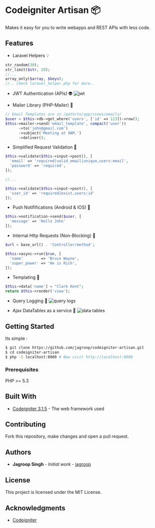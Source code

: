 # Codeigniter Artisan :package:

Makes it easy for you to write webapps and REST APIs with less code.

## Features
- Laravel Helpers :bulb:

```php
str_random(30);
str_limit($str, 20);
//...
array_only($array, $keys);
//.. check laravel_helper.php for more..
```

- JWT Authentication (APIs) :alien:
![jwt](https://raw.githubusercontent.com/jagroop/codeigniter-artisan/master/screenshots/jwt.png "JWT Authentication")

- Mailer Library (PHP-Mailer) :page_facing_up:

```php
// Email Templates are in /path/to/app/views/emails/
$user = $this->db->get_where('users', ['id' => 123])->row();
$this->mailer->send('email_template', compact('user'))
      ->to('john@gmail.com')
      ->subject('Meeting at 9AM.')
      ->deliver();
```

- Simplified Request Validation :robot:

```php
$this->validate($this->input->post(), [
  'email' => 'required|valid_email|unique,users:email',
  'password' => 'required',
]);

//...

$this->validate($this->input->post(), [
  'user_id' => 'required|exist,users:id'
]);
```

- Push Notififications (Android & IOS) :speech_balloon:

```php
$this->notification->send($user, [
  'message' => 'Hello John'
]);
```
- Internal Http Requests (Non-Blocking) :rocket:

```php
$url = base_url() . 'Controller/method';

$this->async->run($run, [
  'name'        => 'Bruce Wayne',
  'super_power' => 'He is Rich',
]);
```

- Templating :bookmark:

```php
$this->data['name'] = "Clark Kent";
return $this->render('view');
```
- Query Logging :memo:
![query logs](https://raw.githubusercontent.com/jagroop/codeigniter-artisan/master/screenshots/query_log.png "Query logs")

- Ajax DataTables as a service :tada:
![data tables](https://raw.githubusercontent.com/jagroop/codeigniter-artisan/master/screenshots/datatables.png "Ajax DataTables")

## Getting Started

Its simple :

```bash
$ git clone https://github.com/jagroop/codeigniter-artisan.git
$ cd codeigniter-artisan
$ php -S localhost:8000 # Now visit http://localhost:8000
```

### Prerequisites

PHP >= 5.3


## Built With

* [Codeigniter 3.1.5](https://codeigniter.com/) - The web framework used

## Contributing

Fork this repository, make changes and open a pull request.
 

## Authors

* **Jagroop Singh** - *Initial work* - [jagroop](https://github.com/jagroop)


## License

This project is licensed under the MIT License.

## Acknowledgments

* [Codeigniter](https://codeigniter.com)
